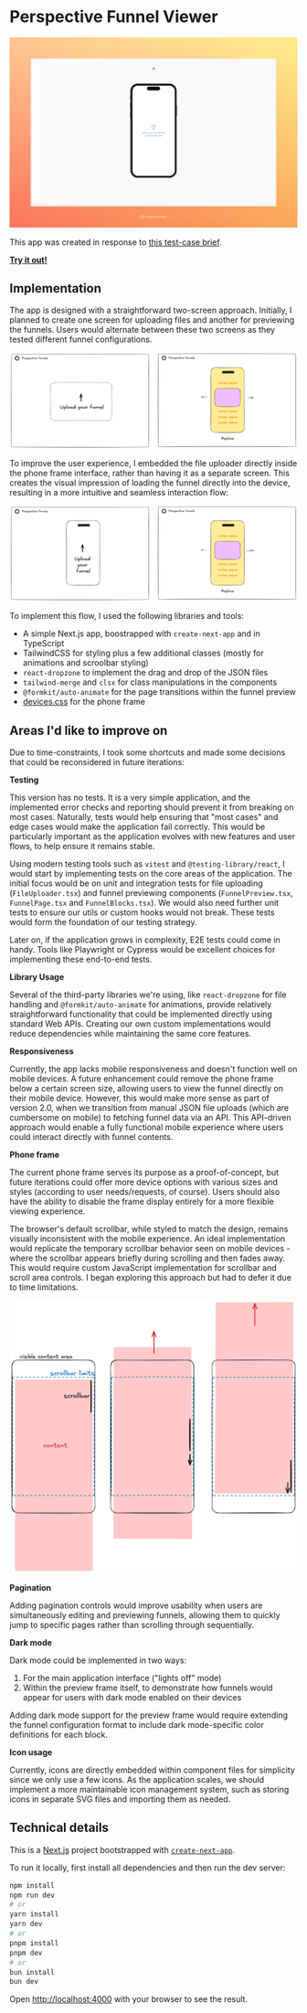 # Perspective Funnel Viewer

![perspective-funnels.png](./perspective-funnels.png)

This app was created in response to [this test-case brief](https://www.notion.so/perspectiveco/Work-Sample-Senior-Frontend-Engineer-Daniel-da-Rocha-142f87b6a8448091847ee8eb3b9c68f9).

**[Try it out!](https://perspective-funnels-1337.vercel.app/)**

## Implementation

The app is designed with a straightforward two-screen approach. Initially, I planned to create one screen for uploading files and another for previewing the funnels. Users would alternate between these two screens as they tested different funnel configurations.

![readme-wireframe.png](./readme-wireframe.png)

To improve the user experience, I embedded the file uploader directly inside the phone frame interface, rather than having it as a separate screen. This creates the visual impression of loading the funnel directly into the device, resulting in a more intuitive and seamless interaction flow:

![readme-wireframe-final.png](./readme-wireframe-final.png)

To implement this flow, I used the following libraries and tools:

- A simple Next.js app, boostrapped with `create-next-app` and in TypeScript
- TailwindCSS for styling plus a few additional classes (mostly for animations and scroolbar styling)
- `react-dropzone` to implement the drag and drop of the JSON files
- `tailwind-merge` and `clsx` for class manipulations in the components
- `@formkit/auto-animate` for the page transitions within the funnel preview
- [devices.css](https://devicescss.xyz/) for the phone frame

## Areas I'd like to improve on

Due to time-constraints, I took some shortcuts and made some decisions that could be reconsidered in future iterations:

**Testing**

This version has no tests. It is a very simple application, and the implemented error checks and reporting should prevent it from breaking on most cases. Naturally, tests would help ensuring that "most cases" and edge cases would make the application fail correctly. This would be particularly important as the application evolves with new features and user flows, to help ensure it remains stable.

Using modern testing tools such as `vitest` and `@testing-library/react`, I would start by implementing tests on the core areas of the application. The initial focus would be on unit and integration tests for file uploading (`FileUploader.tsx`) and funnel previewing components (`FunnelPreview.tsx`, `FunnelPage.tsx` and `FunnelBlocks.tsx`). We would also need further unit tests to ensure our utils or custom hooks would not break. These tests would form the foundation of our testing strategy.

Later on, if the application grows in complexity, E2E tests could come in handy. Tools like Playwright or Cypress would be excellent choices for implementing these end-to-end tests.

**Library Usage**

Several of the third-party libraries we're using, like `react-dropzone` for file handling and `@formkit/auto-animate` for animations, provide relatively straightforward functionality that could be implemented directly using standard Web APIs. Creating our own custom implementations would reduce dependencies while maintaining the same core features.

**Responsiveness**

Currently, the app lacks mobile responsiveness and doesn't function well on mobile devices. A future enhancement could remove the phone frame below a certain screen size, allowing users to view the funnel directly on their mobile device. However, this would make more sense as part of version 2.0, when we transition from manual JSON file uploads (which are cumbersome on mobile) to fetching funnel data via an API. This API-driven approach would enable a fully functional mobile experience where users could interact directly with funnel contents.

**Phone frame**

The current phone frame serves its purpose as a proof-of-concept, but future iterations could offer more device options with various sizes and styles (according to user needs/requests, of course). Users should also have the ability to disable the frame display entirely for a more flexible viewing experience.

The browser's default scrollbar, while styled to match the design, remains visually inconsistent with the mobile experience. An ideal implementation would replicate the temporary scrollbar behavior seen on mobile devices - where the scrollbar appears briefly during scrolling and then fades away. This would require custom JavaScript implementation for scrollbar and scroll area controls. I began exploring this approach but had to defer it due to time limitations.

![readme-scrollbars.png](./readme-scrollbars.png)

**Pagination**

Adding pagination controls would improve usability when users are simultaneously editing and previewing funnels, allowing them to quickly jump to specific pages rather than scrolling through sequentially.

**Dark mode**

Dark mode could be implemented in two ways:

1. For the main application interface ("lights off" mode)
2. Within the preview frame itself, to demonstrate how funnels would appear for users with dark mode enabled on their devices

Adding dark mode support for the preview frame would require extending the funnel configuration format to include dark mode-specific color definitions for each block.

**Icon usage**

Currently, icons are directly embedded within component files for simplicity since we only use a few icons. As the application scales, we should implement a more maintainable icon management system, such as storing icons in separate SVG files and importing them as needed.

## Technical details

This is a [Next.js](https://nextjs.org) project bootstrapped with [`create-next-app`](https://nextjs.org/docs/app/api-reference/cli/create-next-app).

To run it locally, first install all dependencies and then run the dev server:

```bash
npm install
npm run dev
# or
yarn install
yarn dev
# or
pnpm install
pnpm dev
# or
bun install
bun dev
```

Open [http://localhost:4000](http://localhost:4000) with your browser to see the result.
